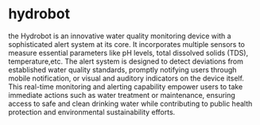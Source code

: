 # hydrobot
the Hydrobot is an innovative water quality monitoring device with a sophisticated alert system at its core. It incorporates multiple sensors to measure essential parameters like pH levels, total dissolved solids (TDS), temperature,etc. The alert system is designed to detect deviations from established water quality standards, promptly notifying users through mobile notification, or visual and auditory indicators on the device itself. This real-time monitoring and alerting capability empower users to take immediate actions such as water treatment or maintenance, ensuring access to safe and clean drinking water while contributing to public health protection and environmental sustainability efforts. 
